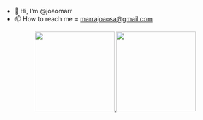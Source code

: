 - 👋 Hi, I’m @joaomarr
- 📫 How to reach me = marrajoaosa@gmail.com

<div align="center">
  <a href="https://github.com/joaomarr">
  <img height="180em" src="https://github-readme-stats.vercel.app/api?username=joaomarr&show_icons=true&theme=dark&include_all_commits=true&count_private=true"/>
  <img height="180em" src="https://github-readme-stats.vercel.app/api/top-langs/?username=joaomarr&layout=compact&langs_count=7&theme=dark&hide=html,css,procfile,makefile"/>
</div>

